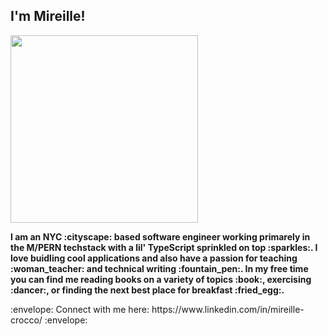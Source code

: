 <div id="header" align="left">
<h2> I'm Mireille! </h2>
</div>
  
<div id="header" align="left"> 
<img src="https://media.giphy.com/media/dbtDDSvWErdf2/giphy.gif" width="300" />
</div>


  <p><b> I am an NYC :cityscape: based software engineer working primarely in the M/PERN techstack with a lil' TypeScript sprinkled on top :sparkles:. I love buidling cool applications and also have a passion for teaching :woman_teacher: and technical writing :fountain_pen:. In my free time you can find me reading books on a variety of topics :book:, exercising :dancer:, or finding the next best place for breakfast :fried_egg:. </b></p>





<div align="left">
:envelope: Connect with me here: https://www.linkedin.com/in/mireille-crocco/ :envelope:
</div>
<!---
Mireille13/Mireille13 is a ✨ special ✨ repository because its `README.md` (this file) appears on your GitHub profile.
You can click the Preview link to take a look at your changes.
--->
